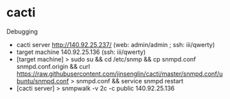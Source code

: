 # cacti

Debugging
- cacti server http://140.92.25.237/ (web: admin/admin ; ssh: iii/qwerty)
- target machine 140.92.25.136 (ssh: iii/qwerty)
- [target machine] > sudo su && cd /etc/snmp && cp snmpd.conf snmpd.conf.origin && curl https://raw.githubusercontent.com/jinsenglin/cacti/master/snmpd.conf/ubuntu/snmpd.conf > snmpd.conf && service snmpd restart
- [cacti server] > snmpwalk -v 2c -c public 140.92.25.136
